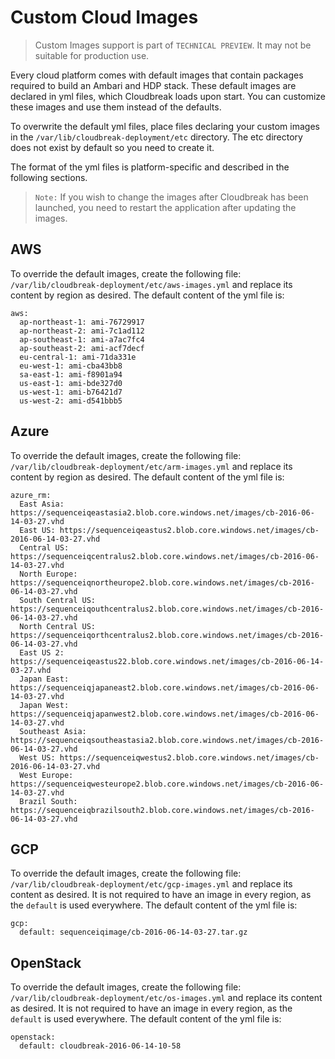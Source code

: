 # Custom Cloud Images

> Custom Images support is part of `TECHNICAL PREVIEW`. It may not be suitable for production use.

Every cloud platform comes with default images that contain packages required to build an Ambari and HDP stack. These default images are declared in yml files, which Cloudbreak loads upon start. You can customize these images and use them instead of the defaults. 

To overwrite the default yml files, place files declaring your custom images in the `/var/lib/cloudbreak-deployment/etc` directory. The etc directory does not exist by default so you need to create it.

The format of the yml files is platform-specific and described in the following sections.  

>`Note:` If you wish to change the images after Cloudbreak has been launched, you need to restart the application after updating the images.
 
## AWS
To override the default images, create the following file: `/var/lib/cloudbreak-deployment/etc/aws-images.yml` and replace its content by region as desired. The default content of the yml file is:
```
aws:
  ap-northeast-1: ami-76729917
  ap-northeast-2: ami-7c1ad112
  ap-southeast-1: ami-a7ac7fc4
  ap-southeast-2: ami-acf7decf
  eu-central-1: ami-71da331e
  eu-west-1: ami-cba43bb8
  sa-east-1: ami-f8901a94
  us-east-1: ami-bde327d0
  us-west-1: ami-b76421d7
  us-west-2: ami-d541bbb5
```

## Azure
To override the default images, create the following file: `/var/lib/cloudbreak-deployment/etc/arm-images.yml` and replace its content by region as desired. The default content of the yml file is:
```
azure_rm:
  East Asia: https://sequenceiqeastasia2.blob.core.windows.net/images/cb-2016-06-14-03-27.vhd
  East US: https://sequenceiqeastus2.blob.core.windows.net/images/cb-2016-06-14-03-27.vhd
  Central US: https://sequenceiqcentralus2.blob.core.windows.net/images/cb-2016-06-14-03-27.vhd
  North Europe: https://sequenceiqnortheurope2.blob.core.windows.net/images/cb-2016-06-14-03-27.vhd
  South Central US: https://sequenceiqouthcentralus2.blob.core.windows.net/images/cb-2016-06-14-03-27.vhd
  North Central US: https://sequenceiqorthcentralus2.blob.core.windows.net/images/cb-2016-06-14-03-27.vhd
  East US 2: https://sequenceiqeastus22.blob.core.windows.net/images/cb-2016-06-14-03-27.vhd
  Japan East: https://sequenceiqjapaneast2.blob.core.windows.net/images/cb-2016-06-14-03-27.vhd
  Japan West: https://sequenceiqjapanwest2.blob.core.windows.net/images/cb-2016-06-14-03-27.vhd
  Southeast Asia: https://sequenceiqsoutheastasia2.blob.core.windows.net/images/cb-2016-06-14-03-27.vhd
  West US: https://sequenceiqwestus2.blob.core.windows.net/images/cb-2016-06-14-03-27.vhd
  West Europe: https://sequenceiqwesteurope2.blob.core.windows.net/images/cb-2016-06-14-03-27.vhd
  Brazil South: https://sequenceiqbrazilsouth2.blob.core.windows.net/images/cb-2016-06-14-03-27.vhd
```

## GCP
To override the default images, create the following file: `/var/lib/cloudbreak-deployment/etc/gcp-images.yml` and replace its content as desired. It is not required to have an image in every region, as the `default` is used everywhere. The default content of the yml file is:
```
gcp:
  default: sequenceiqimage/cb-2016-06-14-03-27.tar.gz
```

## OpenStack
To override the default images, create the following file: `/var/lib/cloudbreak-deployment/etc/os-images.yml` and replace its content as desired. It is not required to have an image in every region, as the `default` is used everywhere. The default content of the yml file is:
```
openstack:
  default: cloudbreak-2016-06-14-10-58
```